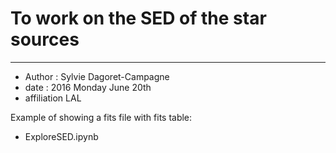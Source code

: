 # To work on the SED of the star sources
-----------------------------------------

- Author : Sylvie Dagoret-Campagne
- date : 2016 Monday June 20th  
- affiliation LAL


Example of showing a fits file with fits table:

- ExploreSED.ipynb